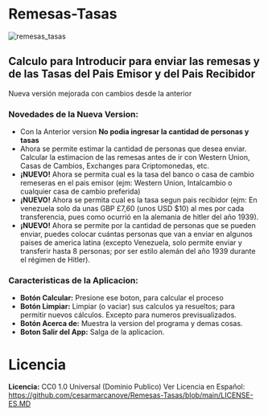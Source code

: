 # Remesas-Tasas

![remesas_tasas](https://user-images.githubusercontent.com/279859/110472562-e71ef880-80b3-11eb-9c29-e526cf9257aa.jpg)

## Calculo para Introducir para enviar las remesas y de las Tasas del Pais Emisor y del Pais Recibidor

Nueva versión mejorada con cambios desde la anterior

### Novedades de la Nueva Version:

* Con la Anterior version **No podia ingresar la cantidad de personas y tasas**
* Ahora se permite estimar la cantidad de personas que desea enviar. Calcular la estimacion de las remesas antes de ir con Western Union, Casas de Cambios, Exchanges para Criptomonedas, etc.
* **¡NUEVO!** Ahora se permita cual es la tasa del banco o casa de cambio remeseras en el pais emisor (ejm: Western Union, Intalcambio o cualquier casa de cambio preferida)
* **¡NUEVO!** Ahora se permita cual es la tasa segun pais recibidor (ejm: En venezuela solo da unas GBP £7,60 (unos USD $10) al mes por cada transferencia, pues como ocurrió en la alemania de hitler del año 1939).
* **¡NUEVO!** Ahora se permite por la cantidad de personas que se pueden enviar, puedes colocar cuántas personas que van a enviar en algunos paises de america latina (excepto Venezuela, solo permite enviar y transferir hasta 8 personas; por ser estilo alemán del año 1939 durante el régimen de Hitler).

### Caracteristicas de la Aplicacion:

* **Botón Calcular:** Presione ese boton, para calcular el proceso
* **Botón Limpiar:** Limpiar (o vaciar) sus calculos ya resueltos; para permitir nuevos cálculos. Excepto para numeros previsualizados.
* **Botón Acerca de:** Muestra la version del programa y demas cosas.
* **Boton Salir del App:** Salga de la aplicacion.

# Licencia

**Licencia:** CC0 1.0 Universal (Dominio Publico)
Ver Licencia en Español: https://github.com/cesarmarcanove/Remesas-Tasas/blob/main/LICENSE-ES.MD

